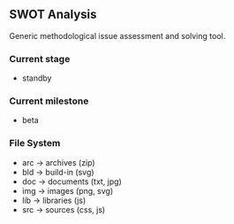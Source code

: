 ## SWOT Analysis

Generic methodological issue assessment and solving tool.

### Current stage

  * standby

### Current milestone

  * beta

### File System

  * arc -> archives (zip)
  * bld -> build-in (svg)
  * doc -> documents (txt, jpg)
  * img -> images (png, svg)
  * lib -> libraries (js)
  * src -> sources (css, js)
